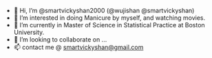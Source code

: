 - 👋 Hi, I’m @smartvickyshan2000 (@wujishan @smartvickyshan)
- 👀 I’m interested in doing Manicure by myself, and watching movies.
- 🌱 I’m currently in Master of Science in Statistical Practice at Boston University.
- 💞️ I’m looking to collaborate on ...
- 📫 contact me @ smartvickyshan@gmail.com

<!---
smartvickyshan2000/smartvickyshan2000 is a ✨ special ✨ repository because its `README.md` (this file) appears on your GitHub profile.
You can click the Preview link to take a look at your changes.
--->
